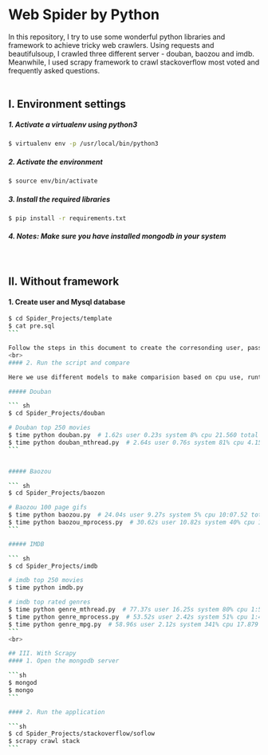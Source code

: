 # Web Spider by Python

In this repository, I try to use some wonderful python libraries and framework to achieve tricky web crawlers. Using requests and beautifulsoup, I crawled three different server - douban, baozou and imdb. Meanwhile, I used scrapy framework to crawl stackoverflow most voted and frequently asked questions.
<br><br>

## I. Environment settings

##### 1. Activate a virtualenv using python3

```sh
$ virtualenv env -p /usr/local/bin/python3
```

##### 2. Activate the environment

```sh
$ source env/bin/activate
```

##### 3. Install the required libraries

```sh
$ pip install -r requirements.txt
```

##### 4. Notes: Make sure you have installed mongodb in your system

<br>

## II. Without framework

#### 1. Create user and Mysql database

````sh
$ cd Spider_Projects/template
$ cat pre.sql
```

Follow the steps in this document to create the corresonding user, password and database
<br>
#### 2. Run the script and compare

Here we use different models to make comparision based on cpu use, runtime etc.

##### Douban

``` sh
$ cd Spider_Projects/douban

# Douban top 250 movies
$ time python douban.py  # 1.62s user 0.23s system 8% cpu 21.560 total
$ time python douban_mthread.py  # 2.64s user 0.76s system 81% cpu 4.154 total
```


##### Baozou

``` sh
$ cd Spider_Projects/baozon

# Baozou 100 page gifs
$ time python baozou.py  # 24.04s user 9.27s system 5% cpu 10:07.52 total
$ time python baozou_mprocess.py  # 30.62s user 10.82s system 40% cpu 1:41.19 total
```

##### IMDB

``` sh
$ cd Spider_Projects/imdb

# imdb top 250 movies
$ time python imdb.py

# imdb top rated genres
$ time python genre_mthread.py  # 77.37s user 16.25s system 80% cpu 1:56.39 total
$ time python genre_mprocess.py  # 53.52s user 2.42s system 51% cpu 1:48.47 total
$ time python genre_mpg.py  # 58.96s user 2.12s system 341% cpu 17.879 total
```
<br>

## III. With Scrapy
#### 1. Open the mongodb server

```sh
$ mongod
$ mongo
```

#### 2. Run the application

```sh
$ cd Spider_Projects/stackoverflow/soflow
$ scrapy crawl stack
```



